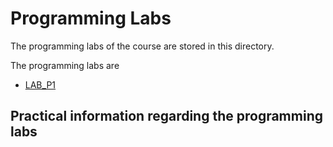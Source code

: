 # Programming Labs

The programming labs of the course are stored in this directory.

The programming labs are

* [LAB_P1](p1/)

## Practical information regarding the programming labs

  
